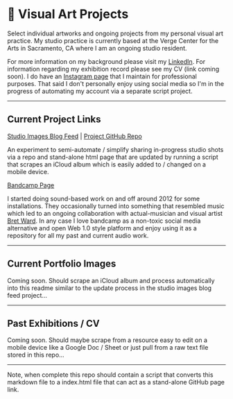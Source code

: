 # 🌻 Visual Art Projects

Select individual artworks and ongoing projects from my personal visual art practice. My studio practice is currently based at the Verge Center for the Arts in Sacramento, CA where I am an ongoing studio resident. 

For more information on my background please visit my [LinkedIn](http://linkedin.com/in/tombetthauser/). For information regarding my exhibition record please see my CV (link coming soon). I do have an [Instagram page](https://www.instagram.com/tombetthauser/) that I maintain for professional purposes. That said I don't personally enjoy using social media so I'm in the progress of automating my account via a separate script project.

***

## Current Project Links

[Studio Images Blog Feed](https://tombetthauser.github.io/studio_blog/) | [Project GitHub Repo](https://github.com/tombetthauser/studio_blog)

An experiment to semi-automate / simplify sharing in-progress studio shots via a repo and stand-alone html page that are updated by running a script that scrapes an iCloud album which is easily added to / changed on a mobile device.

[Bandcamp Page](https://tombetthauser.bandcamp.com/)

I started doing sound-based work on and off around 2012 for some installations. They occasionally turned into something that resembled music which led to an ongoing collaboration with actual-musician and visual artist [Bret Ward](https://www.instagram.com/catfax.exe/). In any case I love bandcamp as a non-toxic social media alternative and open Web 1.0 style platform and enjoy using it as a repository for all my past and current audio work.

***

## Current Portfolio Images

Coming soon. Should scrape an iCloud album and process automatically into this readme similar to the update process in the studio images blog feed project...

***

## Past Exhibitions / CV

Coming soon. Should maybe scrape from a resource easy to edit on a mobile device like a Google Doc / Sheet or just pull from a raw text file stored in this repo...

***

Note, when complete this repo should contain a script that converts this markdown file to a index.html file that can act as a stand-alone GitHub page link.